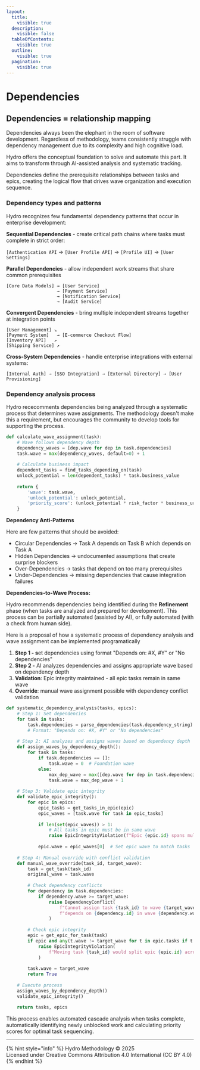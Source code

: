 ```yaml
---
layout:
  title:
    visible: true
  description:
    visible: false
  tableOfContents:
    visible: true
  outline:
    visible: true
  pagination:
    visible: true
---
```


# Dependencies

## Dependencies = relationship mapping

Dependencies always been the elephant in the room of software development. Regardless of methodology, teams consistently struggle with dependency management due to its complexity and high cognitive load.

Hydro offers the conceptual foundation to solve and automate this part. It aims to transform through AI-assisted analysis and systematic tracking.&#x20;

Dependencies define the prerequisite relationships between tasks and epics, creating the logical flow that drives wave organization and execution sequence.

### **Dependency types and patterns**

Hydro recognizes few fundamental dependency patterns that occur in enterprise development:

**Sequential Dependencies** - create critical path chains where tasks must complete in strict order:

`[Authentication API` → `[User Profile API]` → `[Profile UI]` → `[User Settings]`

**Parallel Dependencies** - allow independent work streams that share common prerequisites

```
[Core Data Models] → [User Service]
                   → [Payment Service]
                   → [Notification Service]
                   → [Audit Service]
```

**Convergent Dependencies** - bring multiple independent streams together at integration points

```
[User Management] ↘
[Payment System]   → [E-commerce Checkout Flow]
[Inventory API]   ↗
[Shipping Service] ↗
```

**Cross-System Dependencies** - handle enterprise integrations with external systems:

```
[Internal Auth] → [SSO Integration] → [External Directory] → [User Provisioning]
```

### **Dependency analysis process**

Hydro rececomments dependencies being analyzed through a systematic process that determines wave assignments. The methodology doesn't make this a requirement, but encourages the community to develop tools for supporting the process.

```python
def calculate_wave_assignment(task):
    # Wave follows dependency depth
    dependency_waves = [dep.wave for dep in task.dependencies]
    task.wave = max(dependency_waves, default=0) + 1
    
    # Calculate business impact
    dependent_tasks = find_tasks_depending_on(task)
    unlock_potential = len(dependent_tasks) * task.business_value
    
    return {
        'wave': task.wave,
        'unlock_potential': unlock_potential,
        'priority_score': (unlock_potential * risk_factor * business_urgency)
    }
```

**Dependency Anti-Patterns**

Here are few patterns that should be avoided:

* Circular Dependencies → Task A depends on Task B which depends on Task A
* Hidden Dependencies → undocumented assumptions that create surprise blockers
* Over-Dependencies → tasks that depend on too many prerequisites
* Under-Dependencies → missing dependencies that cause integration failures

**Dependencies-to-Wave Process:**

Hydro recommends dependencies being identified during the **Refinement** phase (when tasks are analyzed and prepared for development). This process can be partially automated (assisted by AI), or fully automated (with a check from human side).

Here is a proposal of how a systematic process of dependency analysis and wave assignment can be implemented programatically

1. **Step 1 - s**et dependencies using format "Depends on: #X, #Y" or "No dependencies"
2. **Step 2 -** AI analyzes dependencies and assigns appropriate wave based on dependency depth
3. **Validation**: Epic integrity maintained - all epic tasks remain in same wave
4. **Override**: manual wave assignment possible with dependency conflict validation

```python
def systematic_dependency_analysis(tasks, epics):
    # Step 1: Set dependencies
    for task in tasks:
        task.dependencies = parse_dependencies(task.dependency_string)
        # Format: "Depends on: #X, #Y" or "No dependencies"
    
    # Step 2: AI analyzes and assigns waves based on dependency depth
    def assign_waves_by_dependency_depth():
        for task in tasks:
            if task.dependencies == []:
                task.wave = 0  # Foundation wave
            else:
                max_dep_wave = max([dep.wave for dep in task.dependencies])
                task.wave = max_dep_wave + 1
    
    # Step 3: Validate epic integrity
    def validate_epic_integrity():
        for epic in epics:
            epic_tasks = get_tasks_in_epic(epic)
            epic_waves = [task.wave for task in epic_tasks]
            
            if len(set(epic_waves)) > 1:
                # All tasks in epic must be in same wave
                raise EpicIntegrityViolation(f"Epic {epic.id} spans multiple waves")
            
            epic.wave = epic_waves[0]  # Set epic wave to match tasks
    
    # Step 4: Manual override with conflict validation
    def manual_wave_override(task_id, target_wave):
        task = get_task(task_id)
        original_wave = task.wave
        
        # Check dependency conflicts
        for dependency in task.dependencies:
            if dependency.wave >= target_wave:
                raise DependencyConflict(
                    f"Cannot assign task {task_id} to wave {target_wave}: "
                    f"depends on {dependency.id} in wave {dependency.wave}"
                )
        
        # Check epic integrity
        epic = get_epic_for_task(task)
        if epic and any(t.wave != target_wave for t in epic.tasks if t != task):
            raise EpicIntegrityViolation(
                f"Moving task {task_id} would split epic {epic.id} across waves"
            )
        
        task.wave = target_wave
        return True
    
    # Execute process
    assign_waves_by_dependency_depth()
    validate_epic_integrity()
    
    return tasks, epics
```

This process enables automated cascade analysis when tasks complete, automatically identifying newly unblocked work and calculating priority scores for optimal task sequencing.

***

{% hint style="info" %}
Hydro Methodology © 2025 \
Licensed under Creative Commons Attribution 4.0 International (CC BY 4.0)
{% endhint %}
